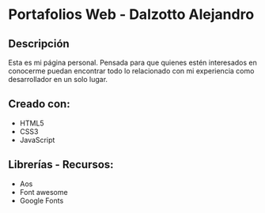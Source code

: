 # Portafolios Web - Dalzotto Alejandro

## Descripción

Esta es mi página personal. Pensada para que quienes estén interesados en conocerme puedan encontrar todo lo relacionado con mi experiencia como desarrollador en un solo lugar.

## Creado con:

- HTML5
- CSS3
- JavaScript

## Librerías - Recursos:

- Aos
- Font awesome
- Google Fonts
